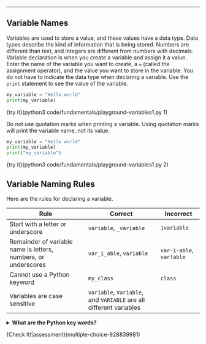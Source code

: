 ----------

## Variable Names
Variables are used to store a value, and these values have a data type. Data types describe the kind of information that is being stored. Numbers are different than text, and integers are different from numbers with decimals. Variable declaration is when you create a variable and assign it a value. Enter the name of the variable you want to create, a `=` (called the assignment operator), and the value you want to store in the variable. You do not have to indicate the data type when declaring a variable. Use the `print` statement to see the value of the variable.

```python
my_variable = "Hello world"
print(my_variable)
```

{try it}(python3 code/fundamentals/playground-variables1.py 1)

Do not use quotation marks when printing a variable. Using quotation marks will print the variable name, not its value.

```python
my_variable = "Hello world"
print(my_variable)
print("my_variable")
```

{try it}(python3 code/fundamentals/playground-variables1.py 2)

## Variable Naming Rules
Here are the rules for declaring a variable.

|Rule|Correct|Incorrect|
|----|-------|---------|
|Start with a letter or underscore|`variable`, `_variable`|`1variable`|
|Remainder of variable name is letters, numbers, or underscores|`var_i_able`, `var1able`|`var-i-able`, `var!able`|
|Cannot use a Python keyword|`my_class`|`class`|
|Variables are case sensitive|`variable`, `Variable`, and `VARIABLE` are all different variables|

<details>
  <summary><b>What are the Python key words?</b></summary>
  <table><tr><th></th><th></th><th></th><th></th></tr><tr><td>and</td><td>as</td><td>assert</td><td>break</td></tr><tr><td>class</td><td>continue</td><td>def</td><td>del</td></tr><tr><td>elif</td><td>else</td><td>except</td><td>FALSE</td></tr><tr><td>finally</td><td>for</td><td>from</td><td>global</td></tr><tr><td>if</td><td>import</td><td>in</td><td>is</td></tr><tr><td>lamda</td><td>None</td><td>nonlocal</td><td>nont</td></tr><tr><td>or</td><td>pass</td><td>raise</td><td>return</td></tr><tr><td>TRUE</td><td>try</td><td>while</td><td>with</td></tr><tr><td>yield</td></tr></table>
</details>

{Check It!|assessment}(multiple-choice-928839981)
